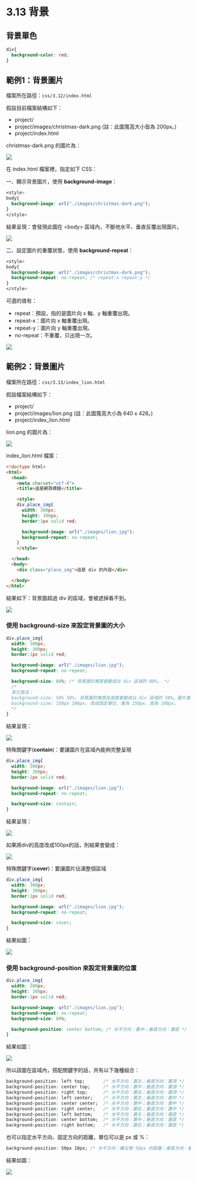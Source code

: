 # 3.13 背景

## 背景單色

```css
div{
  background-color: red;
}
```

## 範例1：背景圖片

檔案所在路徑：`css/3.12/index.html`

假設目前檔案結構如下：

* project/
* project/images/christmas-dark.png  \(註：此圖寬高大小皆為 200px。\)
* project/index.html

christmas-dark.png 的圖片為：

![](/assets/christmas-dark.png)

在 index.html 檔案裡，指定如下 CSS：

一、顯示背景圖片，使用 **background-image**：

```css
<style>
body{
  background-image: url("./images/christmas-dark.png");
}
</style>
```

結果呈現：會發現此圖在 &lt;body&gt; 區域內，不斷地水平、垂直反覆出現圖片。

![](/assets/bg_image.png)

二、設定圖片的重覆狀態，使用 **background-repeat**：

```css
<style>
body{
  background-image: url("./images/christmas-dark.png");
  background-repeat: no-repeat; /* repeat-x repeat-y */
}
</style>
```

可選的值有：

* repeat：預設，指的是圖片向 x 軸、y 軸重覆出現。
* repeat-x：圖片向 x 軸重覆出現。
* repeat-y：圖片向 y 軸重覆出現。
* no-repeat：不重覆，只出現一次。

![](/assets/背景重覆.png)

## 範例2：背景圖片

檔案所在路徑：`css/3.13/index_lion.html`

假設檔案結構如下：

* project/
* project/images/lion.png  \(註：此圖寬高大小為 640 x 428。\)
* project/index\_lion.html

lion.png 的圖片為：

![](/assets/lion.jpg)

index\_lion.html 檔案：

```html
<!doctype html>
<html>
  <head>
    <meta charset="utf-8">
    <title>這是網頁標題</title>

    <style>
    div.place_img{
      width: 300px;
      height: 300px;
      border:1px solid red;

      background-image: url("./images/lion.jpg");
      background-repeat: no-repeat;
    }
    </style>

  </head>
  <body>
    <div class="place_img">這是 div 的內容</div>

  </body>
</html>
```

結果如下：背景圖超過 div 的區域，會被遮掉看不到。

![](/assets/background1.png)

### 使用 **background-size** 來設定背景圖的大小

```css
div.place_img{
  width: 300px;
  height: 300px;
  border:1px solid red;

  background-image: url("./images/lion.jpg");
  background-repeat: no-repeat;

  background-size: 80%; /* 背景圖的寬度會變成佔 div 區域的 80%。 */
  /*
  其它語法：
  background-size: 50% 50%; 背景圖的寬度及高度會變成佔 div 區域的 50%。圖片會變形。
  background-size: 150px 100px; 改成固定單位，寬為 150px，高為 100px。
  */
}
```

結果呈現：

![](/assets/background2.png)

特殊關鍵字\(**contain**\)：要讓圖片在區域內能夠完整呈現

```css
div.place_img{
  width: 300px;
  height: 300px;
  border:1px solid red;

  background-image: url("./images/lion.jpg");
  background-repeat: no-repeat;

  background-size: contain;
}
```

結果呈現：

![](/assets/background3.png)

如果將div的高度改成100px的話，則結果會變成：

![](/assets/background4.png)

特殊關鍵字\(**cover**\)：要讓圖片佔滿整個區域

```css
div.place_img{
  width: 300px;
  height: 300px;
  border:1px solid red;

  background-image: url("./images/lion.jpg");
  background-repeat: no-repeat;

  background-size: cover;
}
```

結果如圖：

![](/assets/background6.png)

### 使用 **background-position** 來設定背景圖的位置

```css
div.place_img{
  width: 300px;
  height: 300px;
  border:1px solid red;

  background-image: url("./images/lion.jpg");
  background-repeat: no-repeat;
  background-size: 80%;

  background-position: center bottom; /* 水平方向：置中；垂直方向：置底 */
}
```

結果如圖：

![](/assets/background7.png)

所以該圖在區域內，搭配關鍵字的話，共有以下幾種組合：

```css
background-position: left top;       /* 水平方向：置左；垂直方向：置頂 */
background-position: center top;     /* 水平方向：置中；垂直方向：置頂 */
background-position: right top;      /* 水平方向：置右；垂直方向：置頂 */
background-position: left center;    /* 水平方向：置左；垂直方向：置中 */
background-position: center center;  /* 水平方向：置中；垂直方向：置中 */
background-position: right center;   /* 水平方向：置右；垂直方向：置中 */
background-position: left bottom;    /* 水平方向：置左；垂直方向：置底 */
background-position: center bottom;  /* 水平方向：置中；垂直方向：置底 */
background-position: right bottom;   /* 水平方向：置右；垂直方向：置底 */
```

也可以指定水平方向、固定方向的距離，單位可以是 px 或 %：

```css
background-position: 50px 10px; /* 水平方向：離左側 50px 的距離；垂直方向：離上側 10px 的距離 */
```

結果如圖：

![](/assets/background8.png)

